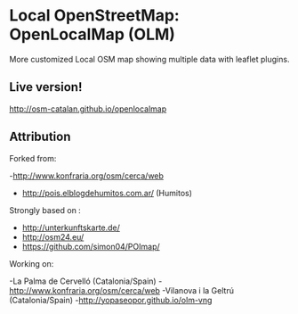 # Local OpenStreetMap: OpenLocalMap (OLM)

More customized Local OSM map showing multiple data with leaflet plugins.

## Live version!

http://osm-catalan.github.io/openlocalmap

## Attribution

Forked from:

 -http://www.konfraria.org/osm/cerca/web
 - http://pois.elblogdehumitos.com.ar/ (Humitos)

Strongly based on :
 - http://unterkunftskarte.de/
 - http://osm24.eu/
 - https://github.com/simon04/POImap/
 
 Working on:
 
 -La Palma de Cervelló (Catalonia/Spain) -http://www.konfraria.org/osm/cerca/web
 -Vilanova i la Geltrú (Catalonia/Spain) -http://yopaseopor.github.io/olm-vng
